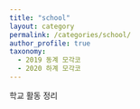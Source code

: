 ```yaml
---
title: "school"
layout: category
permalink: /categories/school/
author_profile: true
taxonomy:
  - 2019 동계 모각코   
  - 2020 하계 모각코   
---
```

학교 활동 정리   
